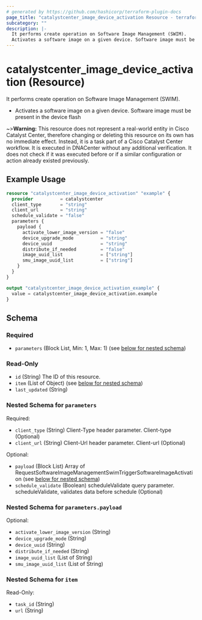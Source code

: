 ```yaml
---
# generated by https://github.com/hashicorp/terraform-plugin-docs
page_title: "catalystcenter_image_device_activation Resource - terraform-provider-catalystcenter"
subcategory: ""
description: |-
  It performs create operation on Software Image Management (SWIM).
  Activates a software image on a given device. Software image must be present in the device flash
---
```


# catalystcenter_image_device_activation (Resource)

It performs create operation on Software Image Management (SWIM).

- Activates a software image on a given device. Software image must be present in the device flash



~>**Warning:**
This resource does not represent a real-world entity in Cisco Catalyst Center, therefore changing or deleting this resource on its own has no immediate effect.
Instead, it is a task part of a Cisco Catalyst Center workflow. It is executed in DNACenter without any additional verification. It does not check if it was executed before or if a similar configuration or action already existed previously.

## Example Usage

```terraform
resource "catalystcenter_image_device_activation" "example" {
  provider          = catalystcenter
  client_type       = "string"
  client_url        = "string"
  schedule_validate = "false"
  parameters {
    payload {
      activate_lower_image_version = "false"
      device_upgrade_mode          = "string"
      device_uuid                  = "string"
      distribute_if_needed         = "false"
      image_uuid_list              = ["string"]
      smu_image_uuid_list          = ["string"]
    }
  }
}

output "catalystcenter_image_device_activation_example" {
  value = catalystcenter_image_device_activation.example
}
```

<!-- schema generated by tfplugindocs -->
## Schema

### Required

- `parameters` (Block List, Min: 1, Max: 1) (see [below for nested schema](#nestedblock--parameters))

### Read-Only

- `id` (String) The ID of this resource.
- `item` (List of Object) (see [below for nested schema](#nestedatt--item))
- `last_updated` (String)

<a id="nestedblock--parameters"></a>
### Nested Schema for `parameters`

Required:

- `client_type` (String) Client-Type header parameter. Client-type (Optional)
- `client_url` (String) Client-Url header parameter. Client-url (Optional)

Optional:

- `payload` (Block List) Array of RequestSoftwareImageManagementSwimTriggerSoftwareImageActivation (see [below for nested schema](#nestedblock--parameters--payload))
- `schedule_validate` (Boolean) scheduleValidate query parameter. scheduleValidate, validates data before schedule (Optional)

<a id="nestedblock--parameters--payload"></a>
### Nested Schema for `parameters.payload`

Optional:

- `activate_lower_image_version` (String)
- `device_upgrade_mode` (String)
- `device_uuid` (String)
- `distribute_if_needed` (String)
- `image_uuid_list` (List of String)
- `smu_image_uuid_list` (List of String)



<a id="nestedatt--item"></a>
### Nested Schema for `item`

Read-Only:

- `task_id` (String)
- `url` (String)
